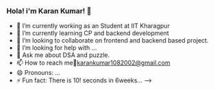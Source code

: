 ### Hola! i'm Karan Kumar! 👋

- 🔭 I’m currently working as an Student at IIT Kharagpur
- 🌱 I’m currently learning CP and backend development
- 👯 I’m looking to collaborate on frontend and backend based project.
- 🤔 I’m looking for help with ...
- 💬 Ask me about DSA and puzzle.
- 📫 How to reach me📧karankumar1082002@gmail.com
- 😄 Pronouns: ...
- ⚡ Fun fact: There is 10! seconds in 6weeks...
-->
